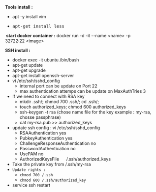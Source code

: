 <p><strong>Tools install :</strong></p>
<ul>
<li>apt -y install vim</li>
<li>
<pre class="bbcodeblock" dir="ltr">apt-get install less</pre>
</li>
</ul>
<p><strong>&nbsp;start docker&nbsp;container :</strong> docker run -d -it --name&nbsp;&lt;name&gt; -p 32722:22&nbsp;&lt;image&gt;</p>
<p><strong>SSH install :</strong></p>
<ul>
<li>docker exec -it ubuntu /bin/bash</li>
<li>apt-get update</li>
<li>apt-get upgrade</li>
<li>apt-get install openssh-server</li>
<li>vi /etc/ssh/sshd_config
<ul>
<li>internal port can be update on Port 22</li>
<li>max authentication attemps can be update on&nbsp;MaxAuthTries 3</li>
</ul>
</li>
<li>If we need to connect with RSA key
<ul>
<li>mkdir .ssh/; chmod 700 .ssh/; cd .ssh/;</li>
<li>touch authorized_keys; chmod 600 authorized_keys</li>
<li>ssh-keygen -t rsa (chose name file for the key example : my-rsa, chosse passphrase)</li>
<li>cat my-rsa.pub &gt;&gt; authorized_keys</li>
</ul>
</li>
<li>update ssh config :&nbsp;vi /etc/ssh/sshd_config
<ul>
<li>RSAAuthentication yes</li>
<li>PubkeyAuthentication yes</li>
<li>ChallengeResponseAuthentication no</li>
<li>PasswordAuthentication no</li>
<li>UsePAM no</li>
<li>AuthorizedKeysFile&nbsp; &nbsp; &nbsp; /.ssh/authorized_keys</li>
</ul>
</li>
<li>Take the private key from&nbsp;/.ssh/my-rsa</li>
<li><code>Update rights :</code>
<ul>
<li><code>chmod 700 /.ssh</code></li>
<li><code>chmod 600 /.ssh/authorized_key</code></li>
</ul>
</li>
<li>service ssh restart</li>
</ul>
<p>&nbsp;</p>

